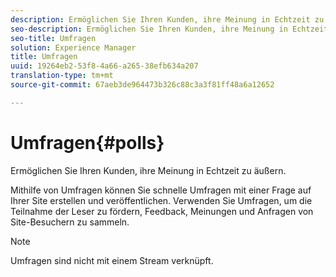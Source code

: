 ```yaml
---
description: Ermöglichen Sie Ihren Kunden, ihre Meinung in Echtzeit zu äußern.
seo-description: Ermöglichen Sie Ihren Kunden, ihre Meinung in Echtzeit zu äußern.
seo-title: Umfragen
solution: Experience Manager
title: Umfragen
uuid: 19264eb2-53f8-4a66-a265-38efb634a207
translation-type: tm+mt
source-git-commit: 67aeb3de964473b326c88c3a3f81ff48a6a12652

---
```



# Umfragen{#polls}

Ermöglichen Sie Ihren Kunden, ihre Meinung in Echtzeit zu äußern.

Mithilfe von Umfragen können Sie schnelle Umfragen mit einer Frage auf Ihrer Site erstellen und veröffentlichen. Verwenden Sie Umfragen, um die Teilnahme der Leser zu fördern, Feedback, Meinungen und Anfragen von Site-Besuchern zu sammeln.

>[!NOTE]
>
>Umfragen sind nicht mit einem Stream verknüpft.

